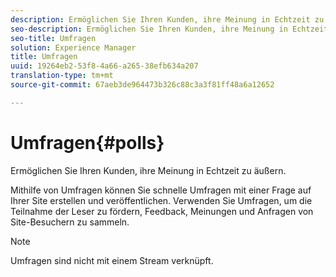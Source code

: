 ```yaml
---
description: Ermöglichen Sie Ihren Kunden, ihre Meinung in Echtzeit zu äußern.
seo-description: Ermöglichen Sie Ihren Kunden, ihre Meinung in Echtzeit zu äußern.
seo-title: Umfragen
solution: Experience Manager
title: Umfragen
uuid: 19264eb2-53f8-4a66-a265-38efb634a207
translation-type: tm+mt
source-git-commit: 67aeb3de964473b326c88c3a3f81ff48a6a12652

---
```



# Umfragen{#polls}

Ermöglichen Sie Ihren Kunden, ihre Meinung in Echtzeit zu äußern.

Mithilfe von Umfragen können Sie schnelle Umfragen mit einer Frage auf Ihrer Site erstellen und veröffentlichen. Verwenden Sie Umfragen, um die Teilnahme der Leser zu fördern, Feedback, Meinungen und Anfragen von Site-Besuchern zu sammeln.

>[!NOTE]
>
>Umfragen sind nicht mit einem Stream verknüpft.

